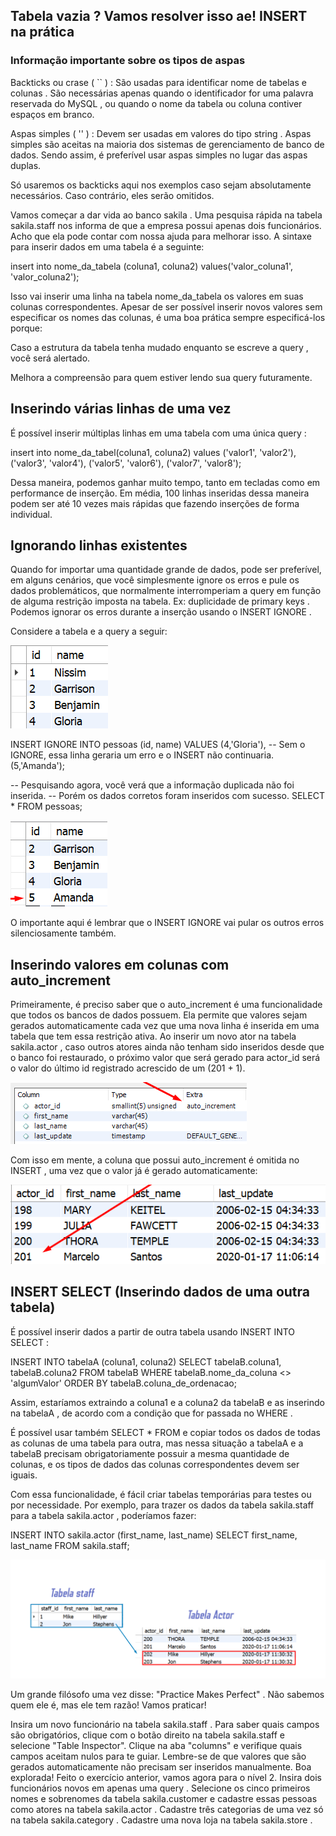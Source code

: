 ## Tabela vazia ? Vamos resolver isso ae! INSERT na prática

### Informação importante sobre os tipos de aspas

Backticks ou crase ( `` ) : São usadas para identificar nome de tabelas e colunas . São necessárias apenas quando o identificador for uma palavra reservada do MySQL , ou quando o nome da tabela ou coluna contiver espaços em branco.

Aspas simples ( '' ) : Devem ser usadas em valores do tipo string . Aspas simples são aceitas na maioria dos sistemas de gerenciamento de banco de dados. Sendo assim, é preferível usar aspas simples no lugar das aspas duplas.

Só usaremos os backticks aqui nos exemplos caso sejam absolutamente necessários. Caso contrário, eles serão omitidos.

Vamos começar a dar vida ao banco sakila . Uma pesquisa rápida na tabela sakila.staff nos informa de que a empresa possui apenas dois funcionários. Acho que ela pode contar com nossa ajuda para melhorar isso. A sintaxe para inserir dados em uma tabela é a seguinte:

insert into nome_da_tabela (coluna1, coluna2)
values('valor_coluna1', 'valor_coluna2');

Isso vai inserir uma linha na tabela nome_da_tabela os valores em suas colunas correspondentes. Apesar de ser possível inserir novos valores sem especificar os nomes das colunas, é uma boa prática sempre especificá-los porque:

Caso a estrutura da tabela tenha mudado enquanto se escreve a query , você será alertado.

Melhora a compreensão para quem estiver lendo sua query futuramente.

## Inserindo várias linhas de uma vez

É possível inserir múltiplas linhas em uma tabela com uma única query :

insert into nome_da_tabel(coluna1, coluna2)
values ('valor1', 'valor2'),
('valor3', 'valor4'),
('valor5', 'valor6'),
('valor7', 'valor8');

Dessa maneira, podemos ganhar muito tempo, tanto em tecladas como em performance de inserção. Em média, 100 linhas inseridas dessa maneira podem ser até 10 vezes mais rápidas que fazendo inserções de forma individual.

## Ignorando linhas existentes

Quando for importar uma quantidade grande de dados, pode ser preferível, em alguns cenários, que você simplesmente ignore os erros e pule os dados problemáticos, que normalmente interromperiam a query em função de alguma restrição imposta na tabela. Ex: duplicidade de primary keys . Podemos ignorar os erros durante a inserção usando o INSERT IGNORE .

Considere a tabela e a query a seguir:

<img src="SimpleTableData1.png" />

INSERT IGNORE INTO pessoas (id, name) VALUES
(4,'Gloria'), -- Sem o IGNORE, essa linha geraria um erro e o INSERT não continuaria.
(5,'Amanda');

-- Pesquisando agora, você verá que a informação duplicada não foi inserida.
-- Porém os dados corretos foram inseridos com sucesso.
SELECT * FROM pessoas;

<img src="SimpleTableData2.png" />

O importante aqui é lembrar que o INSERT IGNORE vai pular os outros erros silenciosamente também.

## Inserindo valores em colunas com auto_increment

Primeiramente, é preciso saber que o auto_increment é uma funcionalidade que todos os bancos de dados possuem. Ela permite que valores sejam gerados automaticamente cada vez que uma nova linha é inserida em uma tabela que tem essa restrição ativa. Ao inserir um novo ator na tabela sakila.actor , caso outros atores ainda não tenham sido inseridos desde que o banco foi restaurado, o próximo valor que será gerado para actor_id será o valor do último id registrado acrescido de um (201 + 1).

<img src="AutoIncrement.png" />

Com isso em mente, a coluna que possui auto_increment é omitida no INSERT , uma vez que o valor já é gerado automaticamente:

<img src ="SimpleTableData3.png" />

## INSERT SELECT (Inserindo dados de uma outra tabela)

É possível inserir dados a partir de outra tabela usando INSERT INTO SELECT :

INSERT INTO tabelaA (coluna1, coluna2)
    SELECT tabelaB.coluna1, tabelaB.coluna2
    FROM tabelaB
    WHERE tabelaB.nome_da_coluna <> 'algumValor'
    ORDER BY tabelaB.coluna_de_ordenacao;

Assim, estaríamos extraindo a coluna1 e a coluna2 da tabelaB e as inserindo na tabelaA , de acordo com a condição que for passada no WHERE .

É possível usar também SELECT * FROM e copiar todos os dados de todas as colunas de uma tabela para outra, mas nessa situação a tabelaA e a tabelaB precisam obrigatoriamente possuir a mesma quantidade de colunas, e os tipos de dados das colunas correspondentes devem ser iguais.

Com essa funcionalidade, é fácil criar tabelas temporárias para testes ou por necessidade. Por exemplo, para trazer os dados da tabela sakila.staff para a tabela sakila.actor , poderíamos fazer:

INSERT INTO sakila.actor (first_name, last_name)
    SELECT first_name, last_name FROM sakila.staff;

<img src="SimpleTableData4.png" />

Um grande filósofo uma vez disse: "Practice Makes Perfect" . Não sabemos quem ele é, mas ele tem razão! Vamos praticar!

Insira um novo funcionário na tabela sakila.staff .
Para saber quais campos são obrigatórios, clique com o botão direito na tabela sakila.staff e selecione "Table Inspector". Clique na aba "columns" e verifique quais campos aceitam nulos para te guiar. Lembre-se de que valores que são gerados automaticamente não precisam ser inseridos manualmente. Boa explorada!
Feito o exercício anterior, vamos agora para o nível 2. Insira dois funcionários novos em apenas uma query .
Selecione os cinco primeiros nomes e sobrenomes da tabela sakila.customer e cadastre essas pessoas como atores na tabela sakila.actor .
Cadastre três categorias de uma vez só na tabela sakila.category .
Cadastre uma nova loja na tabela sakila.store .
